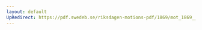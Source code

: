 ```yaml
---
layout: default
UpRedirect: https://pdf.swedeb.se/riksdagen-motions-pdf/1869/mot_1869__ak__00324/mot_1869__ak__00324_001.pdf
---
```


